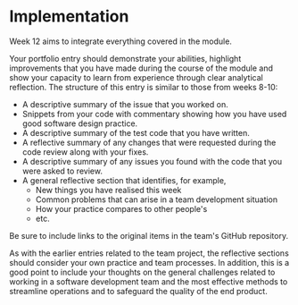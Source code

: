 # Implementation

Week 12 aims to integrate everything covered in the module.

Your portfolio entry should demonstrate your abilities, highlight improvements that you
have made during the course of the module and show your capacity to learn from experience
through clear analytical reflection. The structure of this entry is similar to those from 
weeks 8-10:

* A descriptive summary of the issue that you worked on.
* Snippets from your code with commentary showing how you have used good software design 
  practice.
* A descriptive summary of the test code that you have written.
* A reflective summary of any changes that were requested during the code review along 
  with your fixes.
* A descriptive summary of any issues you found with the code that you were asked to review.
* A general reflective section that identifies, for example,
  * New things you have realised this week
  * Common problems that can arise in a team development situation
  * How your practice compares to other people's
  * etc.

Be sure to include links to the original items in the team's GitHub repository.

As with the earlier entries related to the team project, the reflective sections should
consider your own practice and team processes. In addition, this is a good point to
include your thoughts on the general challenges related to working in a software
development team and the most effective methods to streamline operations and to safeguard
the quality of the end product.
